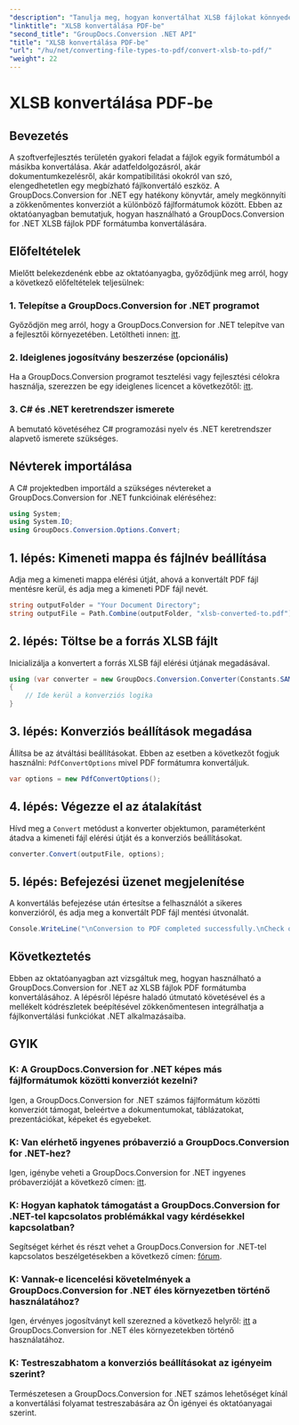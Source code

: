 ```yaml
---
"description": "Tanulja meg, hogyan konvertálhat XLSB fájlokat könnyedén PDF-be a GroupDocs.Conversion for .NET segítségével. Kövesse lépésről lépésre szóló útmutatónkat."
"linktitle": "XLSB konvertálása PDF-be"
"second_title": "GroupDocs.Conversion .NET API"
"title": "XLSB konvertálása PDF-be"
"url": "/hu/net/converting-file-types-to-pdf/convert-xlsb-to-pdf/"
"weight": 22
---
```


# XLSB konvertálása PDF-be

## Bevezetés
A szoftverfejlesztés területén gyakori feladat a fájlok egyik formátumból a másikba konvertálása. Akár adatfeldolgozásról, akár dokumentumkezelésről, akár kompatibilitási okokról van szó, elengedhetetlen egy megbízható fájlkonvertáló eszköz. A GroupDocs.Conversion for .NET egy hatékony könyvtár, amely megkönnyíti a zökkenőmentes konverziót a különböző fájlformátumok között. Ebben az oktatóanyagban bemutatjuk, hogyan használható a GroupDocs.Conversion for .NET XLSB fájlok PDF formátumba konvertálására.
## Előfeltételek
Mielőtt belekezdenénk ebbe az oktatóanyagba, győződjünk meg arról, hogy a következő előfeltételek teljesülnek:
### 1. Telepítse a GroupDocs.Conversion for .NET programot
Győződjön meg arról, hogy a GroupDocs.Conversion for .NET telepítve van a fejlesztői környezetében. Letöltheti innen: [itt](https://releases.groupdocs.com/conversion/net/).
### 2. Ideiglenes jogosítvány beszerzése (opcionális)
Ha a GroupDocs.Conversion programot tesztelési vagy fejlesztési célokra használja, szerezzen be egy ideiglenes licencet a következőtől: [itt](https://purchase.groupdocs.com/temporary-license/).
### 3. C# és .NET keretrendszer ismerete
A bemutató követéséhez C# programozási nyelv és .NET keretrendszer alapvető ismerete szükséges.

## Névterek importálása
A C# projektedben importáld a szükséges névtereket a GroupDocs.Conversion for .NET funkcióinak eléréséhez:
```csharp
using System;
using System.IO;
using GroupDocs.Conversion.Options.Convert;
```

## 1. lépés: Kimeneti mappa és fájlnév beállítása
Adja meg a kimeneti mappa elérési útját, ahová a konvertált PDF fájl mentésre kerül, és adja meg a kimeneti PDF fájl nevét.
```csharp
string outputFolder = "Your Document Directory";
string outputFile = Path.Combine(outputFolder, "xlsb-converted-to.pdf");
```
## 2. lépés: Töltse be a forrás XLSB fájlt
Inicializálja a konvertert a forrás XLSB fájl elérési útjának megadásával.
```csharp
using (var converter = new GroupDocs.Conversion.Converter(Constants.SAMPLE_XLSB))
{
    // Ide kerül a konverziós logika
}
```
## 3. lépés: Konverziós beállítások megadása
Állítsa be az átváltási beállításokat. Ebben az esetben a következőt fogjuk használni: `PdfConvertOptions` mivel PDF formátumra konvertáljuk.
```csharp
var options = new PdfConvertOptions();
```
## 4. lépés: Végezze el az átalakítást
Hívd meg a `Convert` metódust a konverter objektumon, paraméterként átadva a kimeneti fájl elérési útját és a konverziós beállításokat.
```csharp
converter.Convert(outputFile, options);
```
## 5. lépés: Befejezési üzenet megjelenítése
A konvertálás befejezése után értesítse a felhasználót a sikeres konverzióról, és adja meg a konvertált PDF fájl mentési útvonalát.
```csharp
Console.WriteLine("\nConversion to PDF completed successfully.\nCheck output in {0}", outputFolder);
```

## Következtetés
Ebben az oktatóanyagban azt vizsgáltuk meg, hogyan használható a GroupDocs.Conversion for .NET az XLSB fájlok PDF formátumba konvertálásához. A lépésről lépésre haladó útmutató követésével és a mellékelt kódrészletek beépítésével zökkenőmentesen integrálhatja a fájlkonvertálási funkciókat .NET alkalmazásaiba.
## GYIK
### K: A GroupDocs.Conversion for .NET képes más fájlformátumok közötti konverziót kezelni?
Igen, a GroupDocs.Conversion for .NET számos fájlformátum közötti konverziót támogat, beleértve a dokumentumokat, táblázatokat, prezentációkat, képeket és egyebeket.
### K: Van elérhető ingyenes próbaverzió a GroupDocs.Conversion for .NET-hez?
Igen, igénybe veheti a GroupDocs.Conversion for .NET ingyenes próbaverzióját a következő címen: [itt](https://releases.groupdocs.com/).
### K: Hogyan kaphatok támogatást a GroupDocs.Conversion for .NET-tel kapcsolatos problémákkal vagy kérdésekkel kapcsolatban?
Segítséget kérhet és részt vehet a GroupDocs.Conversion for .NET-tel kapcsolatos beszélgetésekben a következő címen: [fórum](https://forum.groupdocs.com/c/conversion/11).
### K: Vannak-e licencelési követelmények a GroupDocs.Conversion for .NET éles környezetben történő használatához?
Igen, érvényes jogosítványt kell szerezned a következő helyről: [itt](https://purchase.groupdocs.com/buy) a GroupDocs.Conversion for .NET éles környezetekben történő használatához.
### K: Testreszabhatom a konverziós beállításokat az igényeim szerint?
Természetesen a GroupDocs.Conversion for .NET számos lehetőséget kínál a konvertálási folyamat testreszabására az Ön igényei és oktatóanyagai szerint.